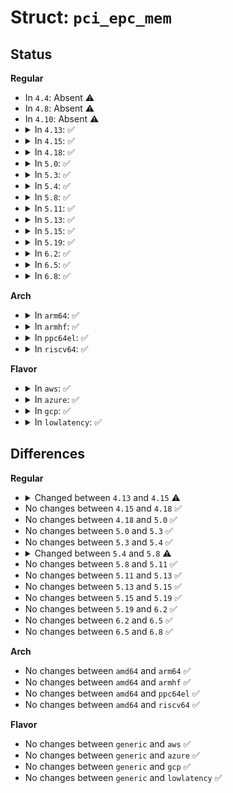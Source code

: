# Struct: <code>pci_epc_mem</code>

## Status
<b>Regular</b>
<ul>
<li>
In <code>4.4</code>: Absent ⚠️
</li>
<li>
In <code>4.8</code>: Absent ⚠️
</li>
<li>
In <code>4.10</code>: Absent ⚠️
</li>
<li>
<details>
<summary>In <code>4.13</code>: ✅</summary>

```c
struct pci_epc_mem {
    phys_addr_t phys_base;
    size_t size;
    long unsigned int *bitmap;
    int pages;
};
```
</details>
</li>
<li>
<details>
<summary>In <code>4.15</code>: ✅</summary>

```c
struct pci_epc_mem {
    phys_addr_t phys_base;
    size_t size;
    long unsigned int *bitmap;
    size_t page_size;
    int pages;
};
```
</details>
</li>
<li>
<details>
<summary>In <code>4.18</code>: ✅</summary>

```c
struct pci_epc_mem {
    phys_addr_t phys_base;
    size_t size;
    long unsigned int *bitmap;
    size_t page_size;
    int pages;
};
```
</details>
</li>
<li>
<details>
<summary>In <code>5.0</code>: ✅</summary>

```c
struct pci_epc_mem {
    phys_addr_t phys_base;
    size_t size;
    long unsigned int *bitmap;
    size_t page_size;
    int pages;
};
```
</details>
</li>
<li>
<details>
<summary>In <code>5.3</code>: ✅</summary>

```c
struct pci_epc_mem {
    phys_addr_t phys_base;
    size_t size;
    long unsigned int *bitmap;
    size_t page_size;
    int pages;
};
```
</details>
</li>
<li>
<details>
<summary>In <code>5.4</code>: ✅</summary>

```c
struct pci_epc_mem {
    phys_addr_t phys_base;
    size_t size;
    long unsigned int *bitmap;
    size_t page_size;
    int pages;
};
```
</details>
</li>
<li>
<details>
<summary>In <code>5.8</code>: ✅</summary>

```c
struct pci_epc_mem {
    struct pci_epc_mem_window window;
    long unsigned int *bitmap;
    int pages;
    struct mutex lock;
};
```
</details>
</li>
<li>
<details>
<summary>In <code>5.11</code>: ✅</summary>

```c
struct pci_epc_mem {
    struct pci_epc_mem_window window;
    long unsigned int *bitmap;
    int pages;
    struct mutex lock;
};
```
</details>
</li>
<li>
<details>
<summary>In <code>5.13</code>: ✅</summary>

```c
struct pci_epc_mem {
    struct pci_epc_mem_window window;
    long unsigned int *bitmap;
    int pages;
    struct mutex lock;
};
```
</details>
</li>
<li>
<details>
<summary>In <code>5.15</code>: ✅</summary>

```c
struct pci_epc_mem {
    struct pci_epc_mem_window window;
    long unsigned int *bitmap;
    int pages;
    struct mutex lock;
};
```
</details>
</li>
<li>
<details>
<summary>In <code>5.19</code>: ✅</summary>

```c
struct pci_epc_mem {
    struct pci_epc_mem_window window;
    long unsigned int *bitmap;
    int pages;
    struct mutex lock;
};
```
</details>
</li>
<li>
<details>
<summary>In <code>6.2</code>: ✅</summary>

```c
struct pci_epc_mem {
    struct pci_epc_mem_window window;
    long unsigned int *bitmap;
    int pages;
    struct mutex lock;
};
```
</details>
</li>
<li>
<details>
<summary>In <code>6.5</code>: ✅</summary>

```c
struct pci_epc_mem {
    struct pci_epc_mem_window window;
    long unsigned int *bitmap;
    int pages;
    struct mutex lock;
};
```
</details>
</li>
<li>
<details>
<summary>In <code>6.8</code>: ✅</summary>

```c
struct pci_epc_mem {
    struct pci_epc_mem_window window;
    long unsigned int *bitmap;
    int pages;
    struct mutex lock;
};
```
</details>
</li>
</ul>
<b>Arch</b>
<ul>
<li>
<details>
<summary>In <code>arm64</code>: ✅</summary>

```c
struct pci_epc_mem {
    phys_addr_t phys_base;
    size_t size;
    long unsigned int *bitmap;
    size_t page_size;
    int pages;
};
```
</details>
</li>
<li>
<details>
<summary>In <code>armhf</code>: ✅</summary>

```c
struct pci_epc_mem {
    phys_addr_t phys_base;
    size_t size;
    long unsigned int *bitmap;
    size_t page_size;
    int pages;
};
```
</details>
</li>
<li>
<details>
<summary>In <code>ppc64el</code>: ✅</summary>

```c
struct pci_epc_mem {
    phys_addr_t phys_base;
    size_t size;
    long unsigned int *bitmap;
    size_t page_size;
    int pages;
};
```
</details>
</li>
<li>
<details>
<summary>In <code>riscv64</code>: ✅</summary>

```c
struct pci_epc_mem {
    phys_addr_t phys_base;
    size_t size;
    long unsigned int *bitmap;
    size_t page_size;
    int pages;
};
```
</details>
</li>
</ul>
<b>Flavor</b>
<ul>
<li>
<details>
<summary>In <code>aws</code>: ✅</summary>

```c
struct pci_epc_mem {
    phys_addr_t phys_base;
    size_t size;
    long unsigned int *bitmap;
    size_t page_size;
    int pages;
};
```
</details>
</li>
<li>
<details>
<summary>In <code>azure</code>: ✅</summary>

```c
struct pci_epc_mem {
    phys_addr_t phys_base;
    size_t size;
    long unsigned int *bitmap;
    size_t page_size;
    int pages;
};
```
</details>
</li>
<li>
<details>
<summary>In <code>gcp</code>: ✅</summary>

```c
struct pci_epc_mem {
    phys_addr_t phys_base;
    size_t size;
    long unsigned int *bitmap;
    size_t page_size;
    int pages;
};
```
</details>
</li>
<li>
<details>
<summary>In <code>lowlatency</code>: ✅</summary>

```c
struct pci_epc_mem {
    phys_addr_t phys_base;
    size_t size;
    long unsigned int *bitmap;
    size_t page_size;
    int pages;
};
```
</details>
</li>
</ul>

## Differences
<b>Regular</b>
<ul>
<li>
<details>
<summary>Changed between <code>4.13</code> and <code>4.15</code> ⚠️</summary>
<ul>
<li>
<b>Field added. </b>
<code>size_t page_size</code>
</li>
</ul>
</details>
</li>
<li>
No changes between <code>4.15</code> and <code>4.18</code> ✅
</li>
<li>
No changes between <code>4.18</code> and <code>5.0</code> ✅
</li>
<li>
No changes between <code>5.0</code> and <code>5.3</code> ✅
</li>
<li>
No changes between <code>5.3</code> and <code>5.4</code> ✅
</li>
<li>
<details>
<summary>Changed between <code>5.4</code> and <code>5.8</code> ⚠️</summary>
<ul>
<li>
<b>Field added. </b>
<code>struct pci_epc_mem_window window</code>
</li>
<li>
<b>Field added. </b>
<code>struct mutex lock</code>
</li>
<li>
<b>Field removed. </b>
<code>phys_addr_t phys_base</code>
</li>
<li>
<b>Field removed. </b>
<code>size_t size</code>
</li>
<li>
<b>Field removed. </b>
<code>size_t page_size</code>
</li>
</ul>
</details>
</li>
<li>
No changes between <code>5.8</code> and <code>5.11</code> ✅
</li>
<li>
No changes between <code>5.11</code> and <code>5.13</code> ✅
</li>
<li>
No changes between <code>5.13</code> and <code>5.15</code> ✅
</li>
<li>
No changes between <code>5.15</code> and <code>5.19</code> ✅
</li>
<li>
No changes between <code>5.19</code> and <code>6.2</code> ✅
</li>
<li>
No changes between <code>6.2</code> and <code>6.5</code> ✅
</li>
<li>
No changes between <code>6.5</code> and <code>6.8</code> ✅
</li>
</ul>
<b>Arch</b>
<ul>
<li>
No changes between <code>amd64</code> and <code>arm64</code> ✅
</li>
<li>
No changes between <code>amd64</code> and <code>armhf</code> ✅
</li>
<li>
No changes between <code>amd64</code> and <code>ppc64el</code> ✅
</li>
<li>
No changes between <code>amd64</code> and <code>riscv64</code> ✅
</li>
</ul>
<b>Flavor</b>
<ul>
<li>
No changes between <code>generic</code> and <code>aws</code> ✅
</li>
<li>
No changes between <code>generic</code> and <code>azure</code> ✅
</li>
<li>
No changes between <code>generic</code> and <code>gcp</code> ✅
</li>
<li>
No changes between <code>generic</code> and <code>lowlatency</code> ✅
</li>
</ul>
